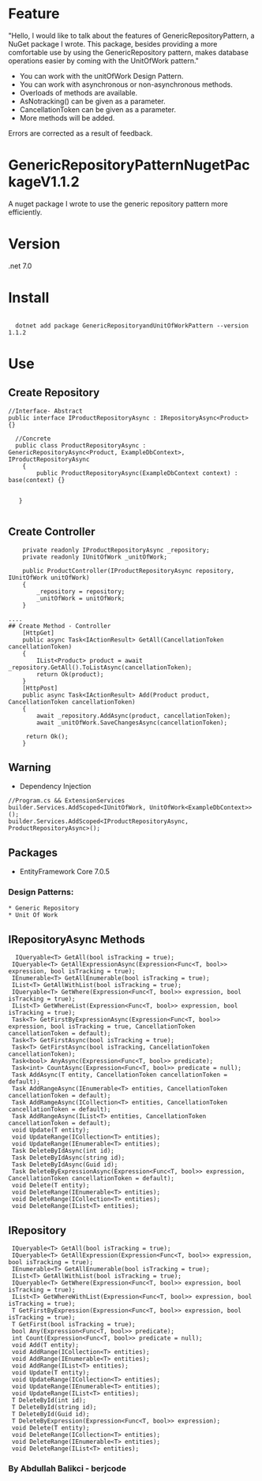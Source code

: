# Feature

"Hello, I would like to talk about the features of GenericRepositoryPattern, a NuGet package I wrote. This package, besides providing a more comfortable use by using the GenericRepository pattern, makes database operations easier by coming with the UnitOfWork pattern."
* You can work with the unitOfWork Design Pattern.
* You can work with asynchronous or non-asynchronous methods.
* Overloads of methods are available.
* AsNotracking() can be given as a parameter.
* CancellationToken can be given as a parameter.
* More methods will be added.


Errors are corrected as a result of feedback.

# GenericRepositoryPatternNugetPackageV1.1.2
 A nuget package I wrote to use the generic repository pattern more efficiently.
# Version
.net 7.0
# Install
```

  dotnet add package GenericRepositoryandUnitOfWorkPattern --version 1.1.2
```
# Use 
## Create Repository
```
//Interface- Abstract 
public interface IProductRepositoryAsync : IRepositoryAsync<Product> {} 

  //Concrete  
  public class ProductRepositoryAsync : GenericRepositoryAsync<Product, ExampleDbContext>, IProductRepositoryAsync
    {
        public ProductRepositoryAsync(ExampleDbContext context) : base(context) {}
            
        
   }


```
## Create Controller 
```
    private readonly IProductRepositoryAsync _repository;
    private readonly IUnitOfWork _unitOfWork;

    public ProductController(IProductRepositoryAsync repository, IUnitOfWork unitOfWork)
    {
        _repository = repository;
        _unitOfWork = unitOfWork;
    }

....
## Create Method - Controller
    [HttpGet]
    public async Task<IActionResult> GetAll(CancellationToken cancellationToken)
    {
        IList<Product> product = await _repository.GetAll().ToListAsync(cancellationToken);
        return Ok(product);
    }
    [HttpPost]
    public async Task<IActionResult> Add(Product product, CancellationToken cancellationToken)
    {
        await _repository.AddAsync(product, cancellationToken);
        await _unitOfWork.SaveChangesAsync(cancellationToken);

     return Ok();
    }
```

## Warning
   * Dependency Injection
   ```
   //Program.cs && ExtensionServices
  builder.Services.AddScoped<IUnitOfWork, UnitOfWork<ExampleDbContext>>();
  builder.Services.AddScoped<IProductRepositoryAsync, ProductRepositoryAsync>();
   ```
## Packages

* EntityFramework Core 7.0.5

 ### Design Patterns:
    * Generic Repository   
    * Unit Of Work    
      
       
  ## IRepositoryAsync Methods

   ```
     IQueryable<T> GetAll(bool isTracking = true);
    IQueryable<T> GetAllExpressionAsync(Expression<Func<T, bool>> expression, bool isTracking = true);
    IEnumerable<T> GetAllEnumerable(bool isTracking = true);
    IList<T> GetAllWithList(bool isTracking = true);
    IQueryable<T> GetWhere(Expression<Func<T, bool>> expression, bool isTracking = true);
    IList<T> GetWhereList(Expression<Func<T, bool>> expression, bool isTracking = true);
    Task<T> GetFirstByExpressionAsync(Expression<Func<T, bool>> expression, bool isTracking = true, CancellationToken cancellationToken = default);
    Task<T> GetFirstAsync(bool isTracking = true);
    Task<T> GetFirstAsync(bool isTracking, CancellationToken cancellationToken);
    Task<bool> AnyAsync(Expression<Func<T, bool>> predicate);
    Task<int> CountAsync(Expression<Func<T, bool>> predicate = null);
    Task AddAsync(T entity, CancellationToken cancellationToken = default);
    Task AddRangeAsync(IEnumerable<T> entities, CancellationToken cancellationToken = default);
    Task AddRamgeAsync(ICollection<T> entities, CancellationToken cancellationToken = default);
    Task AddRangeAsync(IList<T> entities, CancellationToken cancellationToken = default);
    void Update(T entity);
    void UpdateRange(ICollection<T> entities);
    void UpdateRange(IEnumerable<T> entities);
    Task DeleteByIdAsync(int id);
    Task DeleteByIdAsync(string id);
    Task DeleteByIdAsync(Guid id);
    Task DeleteByExpressionAsync(Expression<Func<T, bool>> expression, CancellationToken cancellationToken = default);
    void Delete(T entity);
    void DeleteRange(IEnumerable<T> entities);
    void DeleteRange(ICollection<T> entities);
    void DeleteRange(IList<T> entities);

   ```

  ## IRepository

   ```
    IQueryable<T> GetAll(bool isTracking = true);
    IQueryable<T> GetAllExpression(Expression<Func<T, bool>> expression, bool isTracking = true);
    IEnumerable<T> GetAllEnumerable(bool isTracking = true);
    IList<T> GetAllWithList(bool isTracking = true);
    IQueryable<T> GetWhere(Expression<Func<T, bool>> expression, bool isTracking = true);
    IList<T> GetWhereWithList(Expression<Func<T, bool>> expression, bool isTracking = true);
    T GetFirstByExpression(Expression<Func<T, bool>> expression, bool isTracking = true);
    T GetFirst(bool isTracking = true);
    bool Any(Expression<Func<T, bool>> predicate);
    int Count(Expression<Func<T, bool>> predicate = null);
    void Add(T entity);
    void AddRange(ICollection<T> entities);
    void AddRange(IEnumerable<T> entities);
    void AddRange(IList<T> entities);
    void Update(T entity);
    void UpdateRange(ICollection<T> entities);
    void UpdateRange(IEnumerable<T> entities);
    void UpdateRange(IList<T> entities);
    T DeleteById(int id);
    T DeleteById(string id);
    T DeleteById(Guid id);
    T DeleteByExpression(Expression<Func<T, bool>> expression);
    void Delete(T entity);
    void DeleteRange(ICollection<T> entities);
    void DeleteRange(IEnumerable<T> entities);
    void DeleteRange(IList<T> entities);
   ```

                                                                                                                      
   ###    By Abdullah Balikci - berjcode


